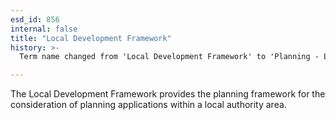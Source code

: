 ```yaml
---
esd_id: 856
internal: false
title: "Local Development Framework"
history: >-
  Term name changed from 'Local Development Framework' to 'Planning - Local Development Framework' in version 3.00. Name changed to 'Local Development Framework' in version 4.00.

---
```


The Local Development Framework provides the planning framework for the consideration of planning applications within a local authority area.

